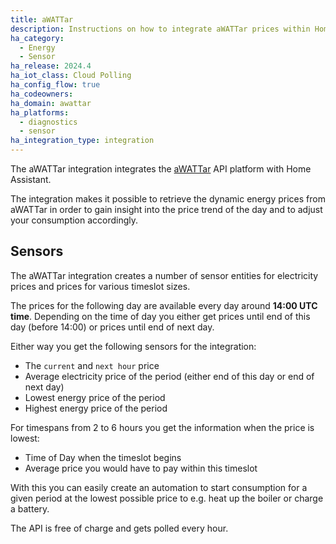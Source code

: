 ```yaml
---
title: aWATTar
description: Instructions on how to integrate aWATTar prices within Home Assistant.
ha_category:
  - Energy
  - Sensor
ha_release: 2024.4
ha_iot_class: Cloud Polling
ha_config_flow: true
ha_codeowners:
ha_domain: awattar
ha_platforms:
  - diagnostics
  - sensor
ha_integration_type: integration
---
```


The aWATTar integration integrates the [aWATTar](https://www.awattar.at) API platform 
with Home Assistant.

The integration makes it possible to retrieve the dynamic energy prices
from aWATTar in order to gain insight into the price trend of the day and
to adjust your consumption accordingly.

## Sensors

The aWATTar integration creates a number of sensor entities for electricity prices and 
prices for various timeslot sizes.

The prices for the following day are available every day around **14:00 UTC time**. 
Depending on the time of day you either get prices until end of this day (before 14:00) or 
prices until end of next day.

Either way you get the following sensors for the integration:

- The `current` and `next hour` price
- Average electricity price of the period (either end of this day or end of next day)
- Lowest energy price of the period
- Highest energy price of the period

For timespans from 2 to 6 hours you get the information when the price is lowest:

- Time of Day when the timeslot begins
- Average price you would have to pay within this timeslot

With this you can easily create an automation to start consumption for a given period at 
the lowest possible price to e.g. heat up the boiler or charge a battery.

The API is free of charge and gets polled every hour.
